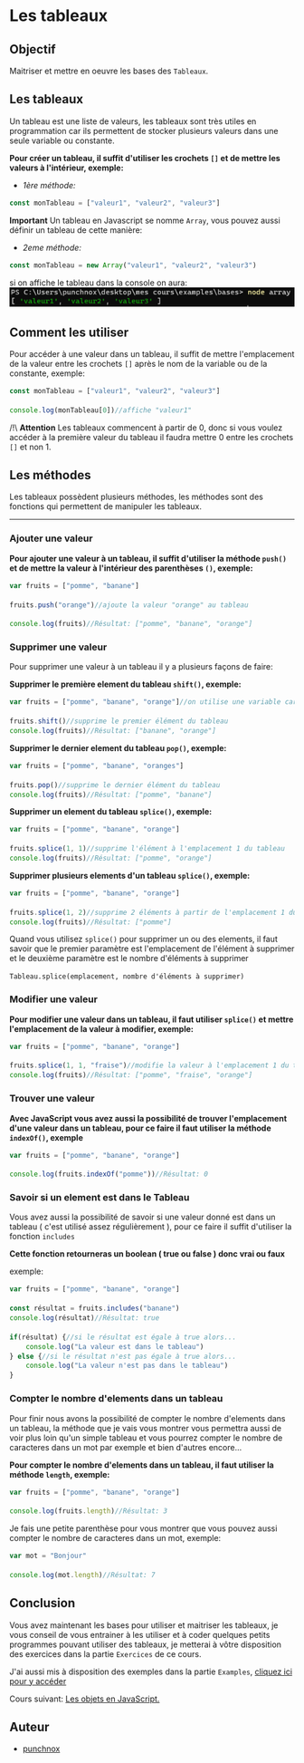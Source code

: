 # Les tableaux

## Objectif
Maitriser et mettre en oeuvre les bases des `Tableaux`.


## Les tableaux
Un tableau est une liste de valeurs, les tableaux sont très utiles en programmation car ils permettent de stocker plusieurs valeurs dans une seule variable ou constante.

**Pour créer un tableau, il suffit d'utiliser les crochets `[]` et de mettre les valeurs à l'intérieur, exemple:**

- *1ère méthode:*
```js
const monTableau = ["valeur1", "valeur2", "valeur3"]
```

**Important** Un tableau en Javascript se nomme `Array`, vous pouvez aussi définir un tableau de cette manière:

- *2eme méthode:*
```js
const monTableau = new Array("valeur1", "valeur2", "valeur3")
```

si on affiche le tableau dans la console on aura:
![Tableau](../../screens/tableau.png)


## Comment les utiliser
Pour accéder à une valeur dans un tableau, il suffit de mettre l'emplacement de la valeur entre les crochets `[]` après le nom de la variable ou de la constante, exemple:

```js
const monTableau = ["valeur1", "valeur2", "valeur3"]

console.log(monTableau[0])//affiche "valeur1"
```

/!\ **Attention** Les tableaux commencent à partir de 0, donc si vous voulez accéder à la première valeur du tableau il faudra mettre 0 entre les crochets `[]` et non 1.

## Les méthodes
Les tableaux possèdent plusieurs méthodes, les méthodes sont des fonctions qui permettent de manipuler les tableaux.

---

### Ajouter une valeur
**Pour ajouter une valeur à un tableau, il suffit d'utiliser la méthode `push()` et de mettre la valeur à l'intérieur des parenthèses `()`, exemple:**

```js
var fruits = ["pomme", "banane"]

fruits.push("orange")//ajoute la valeur "orange" au tableau

console.log(fruits)//Résultat: ["pomme", "banane", "orange"]
```

### Supprimer une valeur
Pour supprimer une valeur à un tableau il y a plusieurs façons de faire:

**Supprimer le première element du tableau `shift()`, exemple:**
```js
var fruits = ["pomme", "banane", "orange"]//on utilise une variable car on veut modifier le tableau

fruits.shift()//supprime le premier élément du tableau
console.log(fruits)//Résultat: ["banane", "orange"]
```

**Supprimer le dernier element du tableau `pop()`, exemple:**
```js
var fruits = ["pomme", "banane", "oranges"]

fruits.pop()//supprime le dernier élément du tableau
console.log(fruits)//Résultat: ["pomme", "banane"]
```

**Supprimer un element du tableau `splice()`, exemple:**
```js
var fruits = ["pomme", "banane", "orange"]

fruits.splice(1, 1)//supprime l'élément à l'emplacement 1 du tableau
console.log(fruits)//Résultat: ["pomme", "orange"]
```

**Supprimer plusieurs elements d'un tableau `splice()`, exemple:**
```js
var fruits = ["pomme", "banane", "orange"]

fruits.splice(1, 2)//supprime 2 éléments à partir de l'emplacement 1 du tableau
console.log(fruits)//Résultat: ["pomme"]
```
Quand vous utilisez `splice()` pour supprimer un ou des elements, il faut savoir que le premier paramètre est l'emplacement de l'élément à supprimer et le deuxième paramètre est le nombre d'éléments à supprimer

`Tableau.splice(emplacement, nombre d'éléments à supprimer)`

### Modifier une valeur
**Pour modifier une valeur dans un tableau, il faut utiliser `splice()` et mettre l'emplacement de la valeur à modifier, exemple:**

```js
var fruits = ["pomme", "banane", "orange"]

fruits.splice(1, 1, "fraise")//modifie la valeur à l'emplacement 1 du tableau par "fraise"
console.log(fruits)//Résultat: ["pomme", "fraise", "orange"]
```

### Trouver une valeur
**Avec JavaScript vous avez aussi la possibilité de trouver l'emplacement d'une valeur dans un tableau, pour ce faire il faut utiliser la méthode `indexOf()`, exemple**

```js
var fruits = ["pomme", "banane", "orange"]

console.log(fruits.indexOf("pomme"))//Résultat: 0
```

### Savoir si un element est dans le Tableau
Vous avez aussi la possibilité de savoir si une valeur donné est dans un tableau ( c'est utilisé assez régulièrement ), pour ce faire il suffit d'utiliser la fonction `includes`

**Cette fonction retourneras un boolean ( true ou false ) donc vrai ou faux**

exemple:

```js
var fruits = ["pomme", "banane", "orange"]

const résultat = fruits.includes("banane")
console.log(résultat)//Résultat: true

if(résultat) {//si le résultat est égale à true alors...
    console.log("La valeur est dans le tableau")
} else {//si le résultat n'est pas égale à true alors...
    console.log("La valeur n'est pas dans le tableau")
}
```

### Compter le nombre d'elements dans un tableau
Pour finir nous avons la possibilité de compter le nombre d'elements dans un tableau, la méthode que je vais vous montrer vous permettra aussi de voir plus loin qu'un simple tableau et vous pourrez compter le nombre de caracteres dans un mot par exemple et bien d'autres encore...


**Pour compter le nombre d'elements dans un tableau, il faut utiliser la méthode `length`, exemple:**

```js
var fruits = ["pomme", "banane", "orange"]

console.log(fruits.length)//Résultat: 3
```

Je fais une petite parenthèse pour vous montrer que vous pouvez aussi compter le nombre de caracteres dans un mot, exemple:

```js
var mot = "Bonjour"

console.log(mot.length)//Résultat: 7
```


## Conclusion
Vous avez maintenant les bases pour utiliser et maitriser les tableaux, je vous conseil de vous entrainer à les utiliser et à coder quelques petits programmes pouvant utiliser des tableaux, je metterai à vôtre disposition des exercices dans la partie `Exercices` de ce cours.

J'ai aussi mis à disposition des exemples dans la partie `Examples`, [cliquez ici pour y accéder](../../examples/bases/tableaux.js)



Cours suivant: [Les objets en JavaScript.](./objets.md)


## Auteur
- [punchnox](https://github.com/notpunchnox)